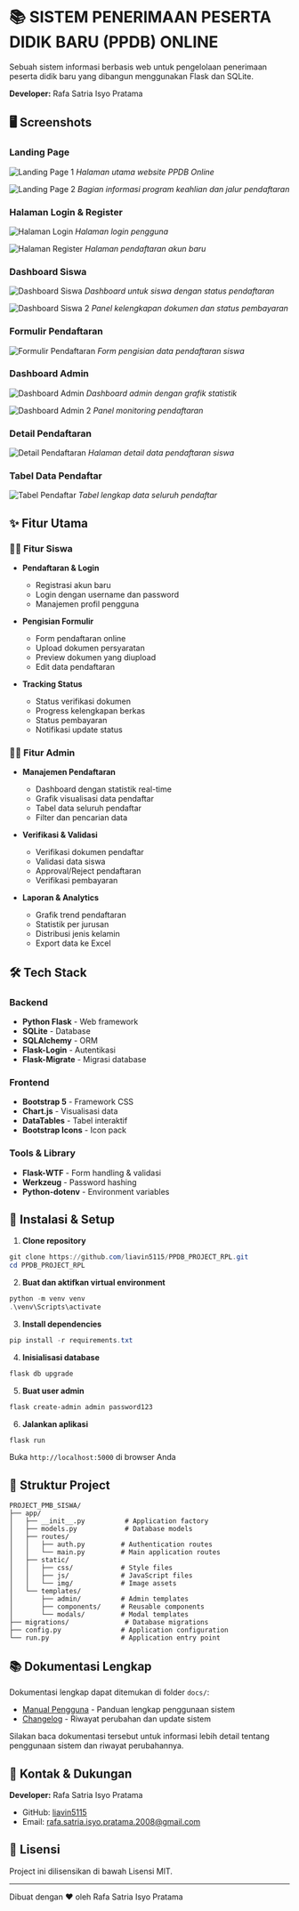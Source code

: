 # 📚 SISTEM PENERIMAAN PESERTA DIDIK BARU (PPDB) ONLINE

Sebuah sistem informasi berbasis web untuk pengelolaan penerimaan peserta didik baru yang dibangun menggunakan Flask dan SQLite.

**Developer:** Rafa Satria Isyo Pratama

## 🖥️ Screenshots

### Landing Page
![Landing Page 1](static/img/landing_page_1.png)
*Halaman utama website PPDB Online*

![Landing Page 2](static/img/landing_page_2.png)
*Bagian informasi program keahlian dan jalur pendaftaran*

### Halaman Login & Register
![Halaman Login](app/static/img/login.png)
*Halaman login pengguna*

![Halaman Register](app/static/img/register.png)
*Halaman pendaftaran akun baru*

### Dashboard Siswa
![Dashboard Siswa](app/static/img/dashboard_user.html.png)
*Dashboard untuk siswa dengan status pendaftaran*

![Dashboard Siswa 2](app/static/img/dashboard_user_2.png)
*Panel kelengkapan dokumen dan status pembayaran*

### Formulir Pendaftaran
![Formulir Pendaftaran](app/static/img/formulir_pendaftaran.png)
*Form pengisian data pendaftaran siswa*

### Dashboard Admin
![Dashboard Admin](app/static/img/admin_dashboard.png)
*Dashboard admin dengan grafik statistik*

![Dashboard Admin 2](app/static/img/admin_dashboard_2.png)
*Panel monitoring pendaftaran*

### Detail Pendaftaran
![Detail Pendaftaran](app/static/img/detail_student.png)
*Halaman detail data pendaftaran siswa*

### Tabel Data Pendaftar
![Tabel Pendaftar](app/static/img/table.png)
*Tabel lengkap data seluruh pendaftar*

## ✨ Fitur Utama

### 👨‍🎓 Fitur Siswa
- **Pendaftaran & Login**
  - Registrasi akun baru
  - Login dengan username dan password
  - Manajemen profil pengguna

- **Pengisian Formulir**
  - Form pendaftaran online
  - Upload dokumen persyaratan
  - Preview dokumen yang diupload
  - Edit data pendaftaran

- **Tracking Status**
  - Status verifikasi dokumen
  - Progress kelengkapan berkas
  - Status pembayaran
  - Notifikasi update status

### 👨‍💼 Fitur Admin
- **Manajemen Pendaftaran**
  - Dashboard dengan statistik real-time
  - Grafik visualisasi data pendaftar
  - Tabel data seluruh pendaftar
  - Filter dan pencarian data

- **Verifikasi & Validasi**
  - Verifikasi dokumen pendaftar
  - Validasi data siswa
  - Approval/Reject pendaftaran
  - Verifikasi pembayaran

- **Laporan & Analytics**
  - Grafik trend pendaftaran
  - Statistik per jurusan
  - Distribusi jenis kelamin
  - Export data ke Excel

## 🛠️ Tech Stack

### Backend
- **Python Flask** - Web framework
- **SQLite** - Database
- **SQLAlchemy** - ORM
- **Flask-Login** - Autentikasi
- **Flask-Migrate** - Migrasi database

### Frontend
- **Bootstrap 5** - Framework CSS
- **Chart.js** - Visualisasi data
- **DataTables** - Tabel interaktif
- **Bootstrap Icons** - Icon pack

### Tools & Library
- **Flask-WTF** - Form handling & validasi
- **Werkzeug** - Password hashing
- **Python-dotenv** - Environment variables

## 🚀 Instalasi & Setup

1. **Clone repository**
```powershell
git clone https://github.com/liavin5115/PPDB_PROJECT_RPL.git
cd PPDB_PROJECT_RPL
```

2. **Buat dan aktifkan virtual environment**
```powershell
python -m venv venv
.\venv\Scripts\activate
```

3. **Install dependencies**
```powershell
pip install -r requirements.txt
```

4. **Inisialisasi database**
```powershell
flask db upgrade
```

5. **Buat user admin**
```powershell
flask create-admin admin password123
```

6. **Jalankan aplikasi**
```powershell
flask run
```

Buka `http://localhost:5000` di browser Anda

## 📁 Struktur Project
```
PROJECT_PMB_SISWA/
├── app/
│   ├── __init__.py          # Application factory
│   ├── models.py            # Database models
│   ├── routes/
│   │   ├── auth.py         # Authentication routes
│   │   └── main.py         # Main application routes
│   ├── static/
│   │   ├── css/            # Style files
│   │   ├── js/             # JavaScript files
│   │   └── img/            # Image assets
│   └── templates/
│       ├── admin/          # Admin templates
│       ├── components/     # Reusable components
│       └── modals/         # Modal templates
├── migrations/              # Database migrations
├── config.py               # Application configuration
└── run.py                  # Application entry point
```

## 📚 Dokumentasi Lengkap

Dokumentasi lengkap dapat ditemukan di folder `docs/`:

- [Manual Pengguna](docs/USER_MANUAL.md) - Panduan lengkap penggunaan sistem
- [Changelog](docs/CHANGELOG.md) - Riwayat perubahan dan update sistem

Silakan baca dokumentasi tersebut untuk informasi lebih detail tentang penggunaan sistem dan riwayat perubahannya.

## 📧 Kontak & Dukungan

**Developer:** Rafa Satria Isyo Pratama
- GitHub: [liavin5115](https://github.com/liavin5115)
- Email: rafa.satria.isyo.pratama.2008@gmail.com

## 📝 Lisensi

Project ini dilisensikan di bawah Lisensi MIT.

---
Dibuat dengan ❤️ oleh Rafa Satria Isyo Pratama
